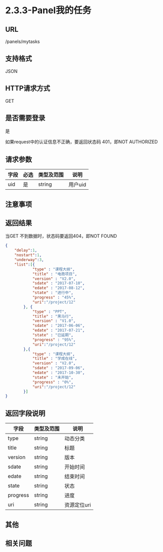 # 2.3.3-Panel我的任务

## URL

/panels/mytasks

## 支持格式

JSON

## HTTP请求方式

GET

## 是否需要登录

是

如果request中的认证信息不正确，要返回状态码 401，即NOT AUTHORIZED

## 请求参数

字段 | 必选 | 类型及范围 | 说明
----|------|----------|-------------
uid | 是   | string  | 用户uid

## 注意事项

## 返回结果

当GET 不到数据时，状态码要返回404，即NOT FOUND

```json
{
    "delay":1,
    "nostart":1,
    "underway":3,
    "list":[{
            "type" : "课程大纲",
            "title" : "电商项目",
            "version" : "V2.0",
            "sdate" : "2017-07-10",
            "edate" : "2017-08-12",
            "state" : "进行中",
            "progress" : "45%",
            "uri":"/project/12"
        }, {
            "type" : "PPT",
            "title" : "黑马行",
            "version" : "V1.0",
            "sdate" : "2017-06-06",
            "edate" : "2017-07-21",
            "state" : "已延期",
            "progress" : "95%",
            "uri":"/project/12"
        },{
            "type" : "课程大纲",
            "title" : "学成在线",
            "version" : "V2.0",
            "sdate" : "2017-09-06",
            "edate" : "2017-10-30",
            "state" : "未开始",
            "progress" : "0%",
            "uri":"/project/12"
        }]
}
```

## 返回字段说明

字段 | 类型及范围 | 说明
----|----------|-------------
type      | string  | 动态分类
title     | string  | 标题
version   | string  | 版本
sdate     | string  | 开始时间
edate     | string  | 结束时间
state     | string  | 状态
progress  | string  | 进度
uri       | string  | 资源定位uri

## 其他

## 相关问题

